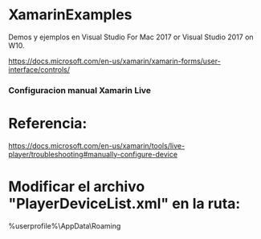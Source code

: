 # XamarinExamples
Demos y ejemplos en Visual Studio For Mac 2017 or Visual Studio 2017 on W10.




https://docs.microsoft.com/en-us/xamarin/xamarin-forms/user-interface/controls/

### Configuracion manual Xamarin Live
# Referencia:
https://docs.microsoft.com/en-us/xamarin/tools/live-player/troubleshooting#manually-configure-device

# Modificar el archivo "PlayerDeviceList.xml" en la ruta: 
  %userprofile%\AppData\Roaming

